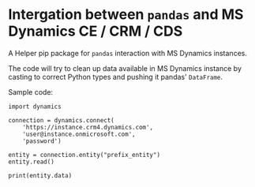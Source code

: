 # Intergation between `pandas` and MS Dynamics CE / CRM / CDS

A Helper pip package for `pandas` interaction with MS Dynamics instances.

The code will try to clean up data available in MS Dynamics instance by casting to correct Python types and pushing it pandas' `DataFrame`.

Sample code:

```
import dynamics

connection = dynamics.connect(
    'https://instance.crm4.dynamics.com', 
    'user@instance.onmicrosoft.com', 
    'password')

entity = connection.entity("prefix_entity")
entity.read()

print(entity.data)
```